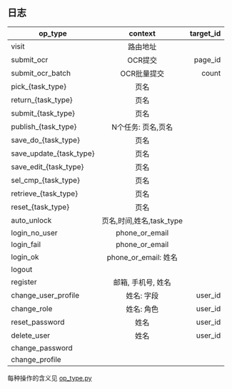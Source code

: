 ## 日志

| op_type             |     context     |  target_id |
|---------------------|:---------------:|-----------:|
| visit               | 路由地址          |            |
| submit_ocr          | OCR提交          | page_id    |
| submit_ocr_batch    | OCR批量提交       | count    |
| pick_{task_type}    | 页名             |            |
| return_{task_type}  | 页名             |            |
| submit_{task_type}  | 页名             |            |
| publish_{task_type} | N个任务: 页名,页名 |            |
| save_do_{task_type} | 页名             |            |
| save_update_{task_type} | 页名         |            |
| save_edit_{task_type} | 页名           |            |
| sel_cmp_{task_type} | 页名             |            |
| retrieve_{task_type}| 页名             |            |
| reset_{task_type}   | 页名             |            |
| auto_unlock         | 页名,时间,姓名,task_type |     |
| login_no_user       | phone_or_email  |            |
| login_fail	      | phone_or_email  |            |
| login_ok	          | phone_or_email: 姓名 |        |
| logout | |
| register            | 邮箱, 手机号, 姓名 |            |
| change_user_profile | 姓名: 字段        | user_id    |
| change_role         | 姓名: 角色        | user_id    |
| reset_password      | 姓名             | user_id    |
| delete_user         | 姓名             | user_id    |
| change_password | |
| change_profile | |

每种操作的含义见 [op_type.py](../controller/op_type.py)
